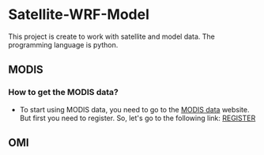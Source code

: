 # Satellite-WRF-Model
This project is create to work with satellite and model data. The programming language is python.

## MODIS
### How to get the MODIS data?
* To start using MODIS data, you need to go to the [MODIS data](https://ladsweb.modaps.eosdis.nasa.gov/search/) website. But first you need to register. So, let's go to the following link: [REGISTER](https://urs.earthdata.nasa.gov/users/new?client_id=A6th7HB-3EBoO7iOCiCLlA&redirect_uri=https%3A%2F%2Fladsweb.modaps.eosdis.nasa.gov%2Fcallback&response_type=code&state=L3NlYXJjaC8%3D%0A)


## OMI
